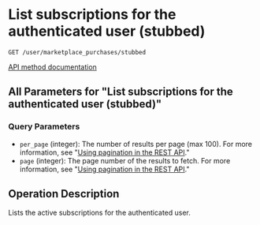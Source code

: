 # List subscriptions for the authenticated user (stubbed)

`GET /user/marketplace_purchases/stubbed`

[API method documentation](https://docs.github.com/rest/apps/marketplace#list-subscriptions-for-the-authenticated-user-stubbed)

## All Parameters for "List subscriptions for the authenticated user (stubbed)"

### Query Parameters

- `per_page` (integer): The number of results per page (max 100). For more information, see "[Using pagination in the REST API](https://docs.github.com/rest/using-the-rest-api/using-pagination-in-the-rest-api)."
- `page` (integer): The page number of the results to fetch. For more information, see "[Using pagination in the REST API](https://docs.github.com/rest/using-the-rest-api/using-pagination-in-the-rest-api)."

## Operation Description

Lists the active subscriptions for the authenticated user.
